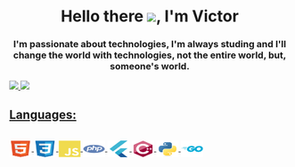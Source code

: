 ###
<h1 align="center">Hello there <img src="https://raw.githubusercontent.com/MartinHeinz/MartinHeinz/master/wave.gif" width="30px">, I'm Victor</h1>
<h3 align="center">I'm passionate about technologies, I'm always studing and I'll change the world with technologies, not the entire world, but, someone's world.</h3>




<!--
- 🔭 I’m currently working on database
- 🌱 I’m currently learning Blockchain Dev
- 👯 I’m looking to collaborate on Bitcoin
- 💬 Ask me about DeFi
-->


 <div>
  <a href="https://github.com/httppedro">
  <img height="180em" src="https://github-readme-stats.vercel.app/api?username=httppedro&show_icons=true&theme=vue-dark&include_all_commits=true&count_private=true"/>
  <img height="180em" src="https://github-readme-stats.vercel.app/api/top-langs/?username=httppedro&layout=compact&langs_count=7&theme=vue-dark"/>
</div>
 
 
 ## Languages:
 
 <p align="left"> 
  <div style="display: inline_block"><br>
  <img align="center" alt="Pedro-HTML" height="30" width="40" src="https://raw.githubusercontent.com/devicons/devicon/master/icons/html5/html5-original.svg">
  <img align="center" alt="Pedro-CSS" height="30" width="40" src="https://raw.githubusercontent.com/devicons/devicon/master/icons/css3/css3-original.svg">
  <img align="center" alt="Pedro-Js" height="30" width="40" src="https://raw.githubusercontent.com/devicons/devicon/master/icons/javascript/javascript-plain.svg">
   <img align="center" alt="Pedro-go" height="30" width="40" src=https://github.com/devicons/devicon/blob/master/icons/php/php-plain.svg>
  <img align="center" alt="Pedro-flutter" height="30" width="40" src=https://github.com/devicons/devicon/blob/master/icons/flutter/flutter-original.svg>
  <img align="center" alt="Pedro-cplus" height="30" width="40" src=https://github.com/devicons/devicon/blob/master/icons/cplusplus/cplusplus-original.svg>
  <img align="center" alt="Pedro-Python" height="30" width="40" src="https://raw.githubusercontent.com/devicons/devicon/master/icons/python/python-original.svg">
  <img align="center" alt="Pedro-go" height="30" width="40" src=https://github.com/devicons/devicon/blob/master/icons/go/go-original-wordmark.svg>
 </p>
  
  ##
  
  
